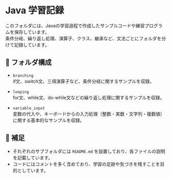 # Java 学習記録

このフォルダには、Javaの学習過程で作成したサンプルコードや練習プログラムを保存しています。  
条件分岐、繰り返し処理、演算子、クラス、継承など、文法ごとにフォルダを分けて記録しています。

## 📁 フォルダ構成

- `branching`  
  if文、switch文、三項演算子など、条件分岐に関するサンプルを収録。

- `looping`  
  for文、while文、do-while文などの繰り返し処理に関するサンプルを収録。

- `variable_input`  
  変数の代入や、キーボードからの入力処理（整数・実数・文字列・複数値）に関する基本的なサンプルを収録。

## 📌 補足

- それぞれのサブフォルダには `README.md` を設置しており、各ファイルの説明を記載しています。
- コードにはコメントを多く含めており、学習の足跡や気づきを残すことを目的としています。